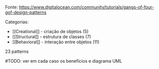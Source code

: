 
Fonte: https://www.digitalocean.com/community/tutorials/gangs-of-four-gof-design-patterns

Categorias:
* [[Creational]] - criação de objetos (5)
* [[Structural]] - estrutura de classes (7)
* [[Behavioral]] - interação entre objetos (11)

23 patterns

#TODO: ver em cada caso os benefícios e diagrama UML